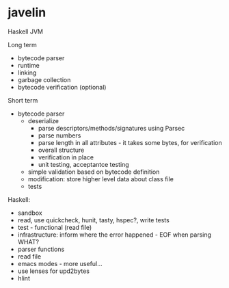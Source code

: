 javelin
=======
Haskell JVM

Long term
* bytecode parser
* runtime
* linking
* garbage collection
* bytecode verification (optional)

Short term
* bytecode parser
  * deserialize
    * parse descriptors/methods/signatures using Parsec
    * parse numbers
    * parse length in all attributes - it takes some bytes, for verification
    * overall structure
    * verification in place
    * unit testing, acceptantce testing
  * simple validation based on bytecode definition
  * modification: store higher level data about class file
  * tests
  
Haskell:
* sandbox
* read, use quickcheck, hunit, tasty, hspec?, write tests
* test - functional (read file)
* infrastructure: inform where the error happened - EOF when parsing WHAT?
* parser functions
* read file
* emacs modes - more useful...
* use lenses for upd2bytes
* hlint
